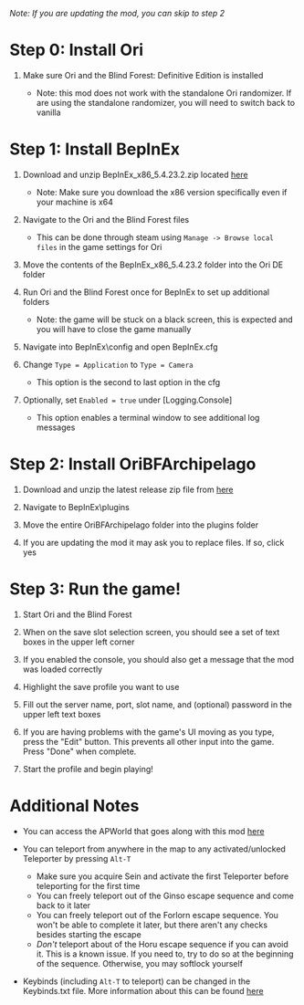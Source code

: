 *Note: If you are updating the mod, you can skip to step 2*

# Step 0: Install Ori
1. Make sure Ori and the Blind Forest: Definitive Edition is installed

   - Note: this mod does not work with the standalone Ori randomizer. If are using the standalone randomizer, you will need to switch back to vanilla

# Step 1: Install BepInEx
1. Download and unzip BepInEx_x86_5.4.23.2.zip located [here](https://github.com/BepInEx/BepInEx/releases)
   - Note: Make sure you download the x86 version specifically even if your machine is x64
 
2. Navigate to the Ori and the Blind Forest files
   - This can be done through steam using `Manage -> Browse local files` in the game settings for Ori
 
3. Move the contents of the BepInEx_x86_5.4.23.2 folder into the Ori DE folder

4. Run Ori and the Blind Forest once for BepInEx to set up additional folders
   - Note: the game will be stuck on a black screen, this is expected and you will have to close the game manually
 
5. Navigate into BepInEx\config and open BepInEx.cfg

6. Change `Type = Application` to `Type = Camera`
   - This option is the second to last option in the cfg
 
7. Optionally, set `Enabled = true` under [Logging.Console]
   - This option enables a terminal window to see additional log messages

# Step 2: Install OriBFArchipelago
1. Download and unzip the latest release zip file from [here](https://github.com/c-ostic/OriBFArchipelago/releases)

2. Navigate to BepInEx\plugins

3. Move the entire OriBFArchipelago folder into the plugins folder

4. If you are updating the mod it may ask you to replace files. If so, click yes

# Step 3: Run the game!
1. Start Ori and the Blind Forest

2. When on the save slot selection screen, you should see a set of text boxes in the upper left corner

3. If you enabled the console, you should also get a message that the mod was loaded correctly

4. Highlight the save profile you want to use

5. Fill out the server name, port, slot name, and (optional) password in the upper left text boxes

6. If you are having problems with the game's UI moving as you type, press the "Edit" button. 
This prevents all other input into the game. Press "Done" when complete.

7. Start the profile and begin playing!

# Additional Notes
- You can access the APWorld that goes along with this mod [here](https://github.com/c-ostic/Archipelago/releases)

- You can teleport from anywhere in the map to any activated/unlocked Teleporter by pressing `Alt-T`
  - Make sure you acquire Sein and activate the first Teleporter before teleporting for the first time
  - You can freely teleport out of the Ginso escape sequence and come back to it later
  - You can freely teleport out of the Forlorn escape sequence. You won't be able to complete it later, but there aren't any checks besides starting the escape
  - *Don't* teleport about of the Horu escape sequence if you can avoid it. This is a known issue. If you need to, try to do so at the beginning of the sequence. Otherwise, you may softlock yourself

- Keybinds (including `Alt-T` to teleport) can be changed in the Keybinds.txt file. More information about this can be found [here](Keybinds.md)
